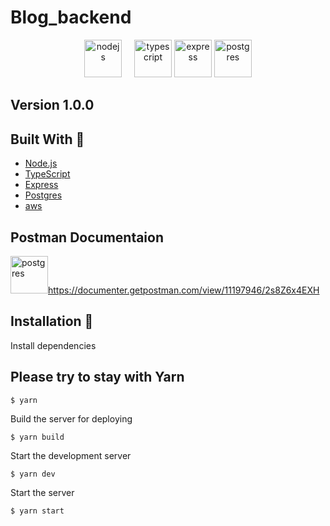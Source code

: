 # Blog_backend
<div align="center">
  <img style="margin-right: 16px;" alt="nodejs" src="https://upload.wikimedia.org/wikipedia/commons/d/d9/Node.js_logo.svg" height="60" />
  <img alt="typescript" src="https://upload.wikimedia.org/wikipedia/commons/4/4c/Typescript_logo_2020.svg" height="60" />
  <img alt="express" src="https://upload.wikimedia.org/wikipedia/commons/6/64/Expressjs.png" height="60" />
  <img alt="postgres" src="https://user-images.githubusercontent.com/70757536/209806220-95287bda-02ac-4d2b-97b3-7b66ee1ca517.svg" height="60" />
</div>

## Version 1.0.0

## Built With 🚀

- [Node.js](https://nodejs.org/)
- [TypeScript](https://www.typescriptlang.org/)
- [Express](https://expressjs.com/)
- [Postgres](https://www.postgresql.org/)
- [aws](https://aws.amazon.com/)


## Postman Documentaion 
<img alt="postgres" src="https://user-images.githubusercontent.com/70757536/209806905-0248e6ca-181e-47f9-89e1-b262a3f970a6.svg" height="60" />https://documenter.getpostman.com/view/11197946/2s8Z6x4EXH

## Installation 🔧
Install dependencies

## Please try to stay with Yarn 
```
$ yarn
```

Build the server for deploying
```
$ yarn build
```

Start the development server
```
$ yarn dev
```

Start the server
```
$ yarn start
```
